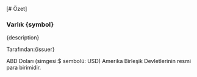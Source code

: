 [# Özet]

### Varlık {symbol}

{description}

Tarafından:{issuer}

ABD Doları (simgesi:$ sembolü: USD) Amerika Birleşik Devletlerinin resmi para birimidir.